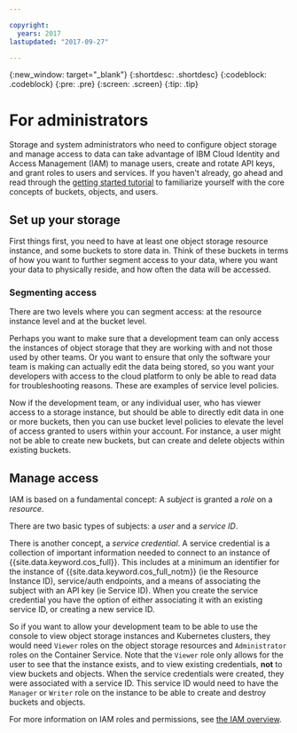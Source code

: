 ```yaml
---

copyright:
  years: 2017
lastupdated: "2017-09-27"

---
```

{:new_window: target="_blank"}
{:shortdesc: .shortdesc}
{:codeblock: .codeblock}
{:pre: .pre}
{:screen: .screen}
{:tip: .tip}

# For administrators

Storage and system administrators who need to configure object storage and manage access to data can take advantage of IBM Cloud Identity and Access Management (IAM) to manage users, create and rotate API keys, and grant roles to users and services. If you haven't already, go ahead and read through the [getting started tutorial](/docs/services/cloud-object-storage/index.html) to familiarize yourself with the core concepts of buckets, objects, and users.

## Set up your storage

First things first, you need to have at least one object storage resource instance, and some buckets to store data in.  Think of these buckets in terms of how you want to further segment access to your data, where you want your data to physically reside, and how often the data will be accessed.

### Segmenting access

There are two levels where you can segment access: at the resource instance level and at the bucket level.

Perhaps you want to make sure that a development team can only access the instances of object storage that they are working with and not those used by other teams.  Or you want to ensure that only the software your team is making can actually edit the data being stored, so you want your developers with access to the cloud platform to only be able to read data for troubleshooting reasons.  These are examples of service level policies.

Now if the development team, or any individual user, who has viewer access to a storage instance, but should be able to directly edit data in one or more buckets, then you can use bucket level policies to elevate the level of access granted to users within your account. For instance, a user might not be able to create new buckets, but can create and delete objects within existing buckets.

## Manage access

IAM is based on a fundamental concept: A _subject_ is granted a _role_ on a _resource_.

There are two basic types of subjects: a _user_ and a _service ID_.

There is another concept, a _service credential_.  A service credential is a collection of important information needed to connect to an instance of {{site.data.keyword.cos_full}}.  This includes at a minimum an identifier for the instance of {{site.data.keyword.cos_full_notm}} (ie the Resource Instance ID), service/auth endpoints, and a means of associating the subject with an API key (ie Service ID).  When you create the service credential you have the option of either associating it with an existing service ID, or creating a new service ID.

So if you want to allow your development team to be able to use the console to view object storage instances and Kubernetes clusters, they would need `Viewer` roles on the object storage resources and `Administrator` roles on the Container Service.  Note that the `Viewer` role only allows for the user to see that the instance exists, and to view existing credentials, **not** to view buckets and objects.  When the service credentials were created, they were associated with a service ID.  This service ID would need to have the  `Manager` or `Writer` role on the instance to be able to create and destroy buckets and objects.

For more information on IAM roles and permissions, see [the IAM overview](/docs/services/cloud-object-storage/iam/overview.html).
